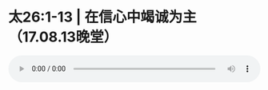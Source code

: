 # 太26:1-13 | 在信心中竭诚为主（17.08.13晚堂）

<audio style="width: 100%;" preload="false" controls controlslist="nodownload"><source src="//cdn.wechat.edu.pl/audio/mp3/old/12190.mp3" type="audio/mpeg">Your browser does not support the audio element.</audio>



